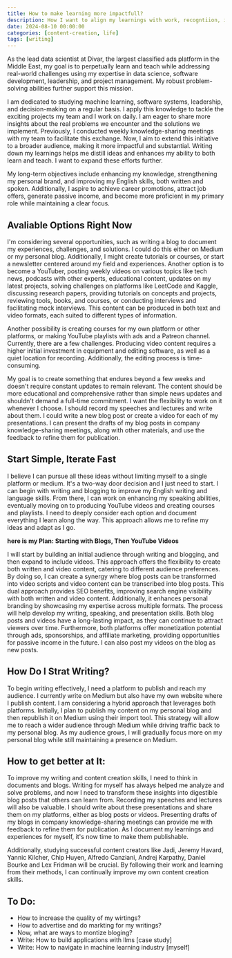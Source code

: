 ```yaml
---
title: How to make learning more impactfull?
description: How I want to align my learnings with work, recogntiion, income and other goals in my life.
date: 2024-08-10 00:00:00
categories: [content-creation, life]
tags: [writing] 
---
```


As the lead data scientist at Divar, the largest classified ads platform in the Middle East, my goal is to perpetually learn and teach while addressing real-world challenges using my expertise in data science, software development, leadership, and project management. My robust problem-solving abilities further support this mission.

I am dedicated to studying machine learning, software systems, leadership, and decision-making on a regular basis. I apply this knowledge to tackle the exciting projects my team and I work on daily. I am eager to share more insights about the real problems we encounter and the solutions we implement. Previously, I conducted weekly knowledge-sharing meetings with my team to facilitate this exchange. Now, I aim to extend this initiative to a broader audience, making it more impactful and substantial. Writing down my learnings helps me distill ideas and enhances my ability to both learn and teach. I want to expand these efforts further.

My long-term objectives include enhancing my knowledge, strengthening my personal brand, and improving my English skills, both written and spoken. Additionally, I aspire to achieve career promotions, attract job offers, generate passive income, and become more proficient in my primary role while maintaining a clear focus.

## Avaliable Options Right Now
I'm considering several opportunities, such as writing a blog to document my experiences, challenges, and solutions. I could do this either on Medium or my personal blog. Additionally, I might create tutorials or courses, or start a newsletter centered around my field and experiences. Another option is to become a YouTuber, posting weekly videos on various topics like tech news, podcasts with other experts, educational content, updates on my latest projects, solving challenges on platforms like LeetCode and Kaggle, discussing research papers, providing tutorials on concepts and projects, reviewing tools, books, and courses, or conducting interviews and facilitating mock interviews. This content can be produced in both text and video formats, each suited to different types of information.

Another possibility is creating courses for my own platform or other platforms, or making YouTube playlists with ads and a Patreon channel.
Currently, there are a few challenges. Producing video content requires a higher initial investment in equipment and editing software, as well as a quiet location for recording. Additionally, the editing process is time-consuming.

My goal is to create something that endures beyond a few weeks and doesn't require constant updates to remain relevant. The content should be more educational and comprehensive rather than simple news updates and shouldn't demand a full-time commitment. I want the flexibility to work on it whenever I choose.
I should record my speeches and lectures and write about them. I could write a new blog post or create a video for each of my presentations. I can present the drafts of my blog posts in company knowledge-sharing meetings, along with other materials, and use the feedback to refine them for publication.

## Start Simple, Iterate Fast
I believe I can pursue all these ideas without limiting myself to a single platform or medium. It's a two-way door decision and I just need to start. I can begin with writing and blogging to improve my English writing and language skills. From there, I can work on enhancing my speaking abilities, eventually moving on to producing YouTube videos and creating courses and playlists. I need to deeply consider each option and document everything I learn along the way. This approach allows me to refine my ideas and adapt as I go.

**here is my Plan: Starting with Blogs, Then YouTube Videos**

I will start by building an initial audience through writing and blogging, and then expand to include videos. This approach offers the flexibility to create both written and video content, catering to different audience preferences. By doing so, I can create a synergy where blog posts can be transformed into video scripts and video content can be transcribed into blog posts. This dual approach provides SEO benefits, improving search engine visibility with both written and video content. Additionally, it enhances personal branding by showcasing my expertise across multiple formats. The process will help develop my writing, speaking, and presentation skills. Both blog posts and videos have a long-lasting impact, as they can continue to attract viewers over time. Furthermore, both platforms offer monetization potential through ads, sponsorships, and affiliate marketing, providing opportunities for passive income in the future. I can also post my videos on the blog as new posts.

## How Do I Strat Writing?
To begin writing effectively, I need a platform to publish and reach my audience. I currently write on Medium but also have my own website where I publish content. I am considering a hybrid approach that leverages both platforms. Initially, I plan to publish my content on my personal blog and then republish it on Medium using their import tool. This strategy will allow me to reach a wider audience through Medium while driving traffic back to my personal blog. As my audience grows, I will gradually focus more on my personal blog while still maintaining a presence on Medium.

## How to get better at It:
To improve my writing and content creation skills, I need to think in documents and blogs. Writing for myself has always helped me analyze and solve problems, and now I need to transform these insights into digestible blog posts that others can learn from. Recording my speeches and lectures will also be valuable. I should write about these presentations and share them on my platforms, either as blog posts or videos. Presenting drafts of my blogs in company knowledge-sharing meetings can provide me with feedback to refine them for publication. As I document my learnings and experiences for myself, it's now time to make them publishable.

Additionally, studying successful content creators like Jadi, Jeremy Havard, Yannic Kilcher, Chip Huyen, Alfredo Canziani, Andrej Karpathy, Daniel Bourke and Lex Fridman will be crucial. By following their work and learning from their methods, I can continually improve my own content creation skills.

## To Do:
* How to increase the quality of my wirtings?
* How to advertise and do markting for my writings?
* Now, what are ways to montize bloging?
* Write: How to build applications with llms [case study]
* Write: How to navigate in machine learning industry [myself]